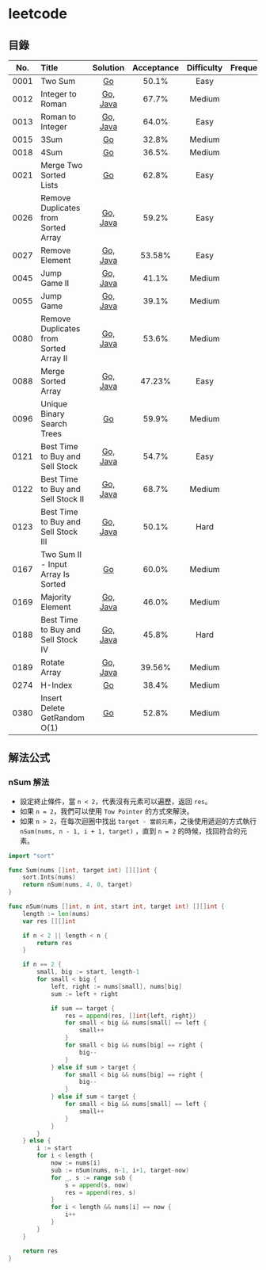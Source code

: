 # leetcode

## 目錄

| No.  | Title                                  |                                                      Solution                                                      | Acceptance | Difficulty | Frequency |
|:----:|:---------------------------------------|:------------------------------------------------------------------------------------------------------------------:|:----------:|:----------:|:---------:|
| 0001 | Two Sum                                |                        [Go](https://github.com/POABOB/leetcode/tree/main/0001.%20Two%20Sum)                        |   50.1%    |    Easy    |           |
| 0012 | Integer to Roman                       |               [Go, Java](https://github.com/POABOB/leetcode/tree/main/0012.%20Integer%20to%20Roman)                |   67.7%    |   Medium   |           |
| 0013 | Roman to Integer                       |               [Go, Java](https://github.com/POABOB/leetcode/tree/main/0013.%20Roman%20to%20Integer)                |   64.0%    |    Easy    |           |
| 0015 | 3Sum                                   |                          [Go](https://github.com/POABOB/leetcode/tree/main/0015.%203Sum)                           |   32.8%    |   Medium   |           |
| 0018 | 4Sum                                   |                          [Go](https://github.com/POABOB/leetcode/tree/main/0018.%204Sum)                           |   36.5%    |   Medium   |           |
| 0021 | Merge Two Sorted Lists                 |              [Go](https://github.com/POABOB/leetcode/tree/main/0021.%20Merge%20Two%20Sorted%20Lists)               |   62.8%    |    Easy    |           |
| 0026 | Remove Duplicates from Sorted Array    |    [Go, Java](https://github.com/POABOB/leetcode/tree/main/0026.%20Remove%20Duplicates%20from%20Sorted%20Array)    |   59.2%    |    Easy    |           |
| 0027 | Remove Element                         |                 [Go, Java](https://github.com/POABOB/leetcode/tree/main/0027.%20Remove%20Element)                  |   53.58%   |    Easy    |           |
| 0045 | Jump Game II                           |                 [Go, Java](https://github.com/POABOB/leetcode/tree/main/0045.%20Jump%20Game%20II)                  |   41.1%    |   Medium   |           |
| 0055 | Jump Game                              |                    [Go, Java](https://github.com/POABOB/leetcode/tree/main/0055.%20Jump%20Game)                    |   39.1%    |   Medium   |           |
| 0080 | Remove Duplicates from Sorted Array II | [Go, Java](https://github.com/POABOB/leetcode/tree/main/0080.%20Remove%20Duplicates%20from%20Sorted%20Array%20II)  |   53.6%    |   Medium   |           |
| 0088 | Merge Sorted Array                     |              [Go, Java](https://github.com/POABOB/leetcode/tree/main/0088.%20Merge%20Sorted%20Array)               |   47.23%   |    Easy    |           |
| 0096 | Unique Binary Search Trees             |            [Go](https://github.com/POABOB/leetcode/tree/main/0096.%20Unique%20Binary%20Search%20Trees)             |   59.9%    |   Medium   |           |
| 0121 | Best Time to Buy and Sell Stock        |    [Go, Java](https://github.com/POABOB/leetcode/tree/main/0121.%20Best%20Time%20to%20Buy%20and%20Sell%20Stock)    |   54.7%    |    Easy    |           |
| 0122 | Best Time to Buy and Sell Stock II     | [Go, Java](https://github.com/POABOB/leetcode/tree/main/0122.%20Best%20Time%20to%20Buy%20and%20Sell%20Stock%20II)  |   68.7%    |   Medium   |           |
| 0123 | Best Time to Buy and Sell Stock III    | [Go, Java](https://github.com/POABOB/leetcode/tree/main/0123.%20Best%20Time%20to%20Buy%20and%20Sell%20Stock%20III) |   50.1%    |    Hard    |           |
| 0167 | Two Sum II - Input Array Is Sorted     |    [Go](https://github.com/POABOB/leetcode/tree/main/0167.%20Two%20Sum%20II%20-%20Input%20Array%20Is%20Sorted)     |   60.0%    |   Medium   |           |
| 0169 | Majority Element                       |                [Go, Java](https://github.com/POABOB/leetcode/tree/main/0169.%20Majority%20Element)                 |   46.0%    |   Medium   |           |
| 0188 | Best Time to Buy and Sell Stock IV     | [Go, Java](https://github.com/POABOB/leetcode/tree/main/0188.%20Best%20Time%20to%20Buy%20and%20Sell%20Stock%20IV)  |   45.8%    |    Hard    |           |
| 0189 | Rotate Array                           |                  [Go, Java](https://github.com/POABOB/leetcode/tree/main/0189.%20Rotate%20Array)                   |   39.56%   |   Medium   |           |
| 0274 | H-Index                                |                         [Go](https://github.com/POABOB/leetcode/tree/main/0274.%20H-Index)                         |   38.4%    |   Medium   |           |
| 0380 | Insert Delete GetRandom O(1)           |           [Go](https://github.com/POABOB/leetcode/tree/main/0380.%20Insert%20Delete%20GetRandom%20O(1))            |   52.8%    |   Medium   |           |

## 解法公式

### nSum 解法

- 設定終止條件，當 `n < 2`，代表沒有元素可以遍歷，返回 `res`。
- 如果 `n = 2`，我們可以使用 `Tow Pointer` 的方式來解決。
- 如果 `n > 2`，在每次迴圈中找出 `target - 當前元素`，之後使用遞迴的方式執行 `nSum(nums, n - 1, i + 1, target)`
  ，直到 `n = 2` 的時候，找回符合的元素。

```go
import "sort"

func Sum(nums []int, target int) [][]int {
	sort.Ints(nums)
	return nSum(nums, 4, 0, target)
}

func nSum(nums []int, n int, start int, target int) [][]int {
	length := len(nums)
	var res [][]int

	if n < 2 || length < n {
		return res
	}

	if n == 2 {
		small, big := start, length-1
		for small < big {
			left, right := nums[small], nums[big]
			sum := left + right

			if sum == target {
				res = append(res, []int{left, right})
				for small < big && nums[small] == left {
					small++
				}
				for small < big && nums[big] == right {
					big--
				}
			} else if sum > target {
				for small < big && nums[big] == right {
					big--
				}
			} else if sum < target {
				for small < big && nums[small] == left {
					small++
				}
			}
		}
	} else {
		i := start
		for i < length {
			now := nums[i]
			sub := nSum(nums, n-1, i+1, target-now)
			for _, s := range sub {
				s = append(s, now)
				res = append(res, s)
			}
			for i < length && nums[i] == now {
				i++
			}
		}
	}

	return res
}
```